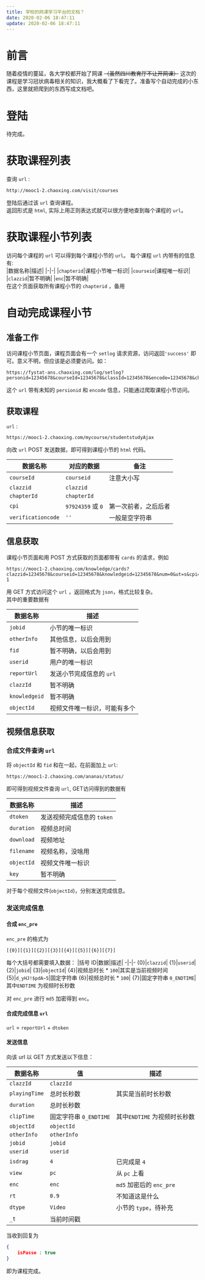 ```yaml
---
title: 学校的网课学习平台的文档？
date: 2020-02-06 18:47:11
update: 2020-02-06 18:47:11
---
```


# 前言
随着疫情的蔓延，各大学校都开始了网课 ~~（虽然四川教育厅不让开网课）~~ 这次的课程是学习冠状病毒相关的知识，我大概看了下看完了。准备写个自动完成的小东西，这里就把爬到的东西写成文档吧。

# 登陆
待完成。

# 获取课程列表
查询 `url` :
```
http://mooc1-2.chaoxing.com/visit/courses
```
登陆后通过该 `url` 查询课程。  
返回形式是 `html`, 实际上用正则表达式就可以很方便地查到每个课程的 `url`。

# 获取课程小节列表
访问每个课程的 `url` 可以得到每个课程小节的 `url`。
每个课程 `url` 内带有的信息有:  
|数据名称|描述|
|-|-|
|`chapterid`|课程小节唯一标识|
|`courseid`|课程唯一标识|
|`clazzid`|暂不明确|
|`enc`|暂不明确|  
在这个页面获取所有课程小节的 `chapterid` ，备用

# 自动完成课程小节

## 准备工作
访问课程小节页面，课程页面会有一个 `setlog` 请求资源，访问返回`'success'` 即可。意义不明，但应该是必须要访问。如：
```
https://fystat-ans.chaoxing.com/log/setlog?personid=12345678&courseId=12345678&classId=12345678&encode=12345678&chapterId=12345678
```
这个 `url` 带有未知的 `persionid` 和 `encode` 信息，只能通过爬取课程小节访问。

## 获取课程
`url` :
```
https://mooc1-2.chaoxing.com/mycourse/studentstudyAjax 
```
向改 `url` POST 发送数据，即可得到课程小节的 `html` 代码。

数据名称|对应的数据|备注
-|-|-
`courseId`|`courseid`|注意大小写
`clazzid`|`clazzid`|
`chapterId`|`chapterId`|
`cpi`|`97924359` 或 `0`|第一次前者，之后后者
`verificationcode` |`''`|一般是空字符串

## 信息获取
课程小节页面和用 POST 方式获取的页面都带有 `cards` 的请求，例如
```
https://mooc1-2.chaoxing.com/knowledge/cards?clazzid=12345678&courseid=12345678&knowledgeid=12345678&num=0&ut=s&cpi=0&v=20160407-1
```

用 GET 方式访问这个 `url` ，返回格式为 `json`，格式比较复杂。  
其中的重要数据有

|数据名称|描述|
-|-
`jobid`|小节的唯一标识
`otherInfo`|其他信息，以后会用到
`fid`|暂不明确，以后会用到
`userid`|用户的唯一标识
`reportUrl`|发送小节完成信息的 `url`
`clazzId`|暂不明确
`knowledgeid`|暂不明确
`objectId`|视频文件唯一标识，可能有多个

## 视频信息获取
### 合成文件查询 `url`

将 `objectId` 和 `fid` 和在一起，在前面加上 `url`: 
```
https://mooc1-2.chaoxing.com/ananas/status/
```
即可得到视频文件查询 `url`, GET访问得到的数据有

|数据名称|描述|
-|-
`dtoken`|发送视频完成信息的 `token`
`duration`|视频总时间
`download`|视频地址
`filename`|视频名称，没啥用
`objectId`|视频文件唯一标识
`key`|暂不明确

对于每个视频文件(`objectId`)，分别发送完成信息。

### 发送完成信息
#### 合成 `enc_pre`
`enc_pre` 的格式为 
```
[{0}][{1}][{2}][{3}][{4}][{5}][{6}][{7}]
```
每个大括号都需要填入数据：
|括号 ID|数据|描述|
-|-|-
{0}|`clazzid`|
{1}|`userid`|
{2}|`jobid`|
{3}|`objectId`|
{4}|视频总时长 * `100`|其实是当前视频时间
{5}|`d_yHJ!$pdA~5`|固定字符串
{6}|视频总时长 * `100`|
{7}|固定字符串 `0_ENDTIME`|其中`ENDTIME` 为视频时长秒数

对 `enc_pre` 进行 `md5` 加密得到 `enc`。


#### 合成完成信息 `url`
`url` = `reportUrl` + `dtoken`

#### 发送信息
向该 url 以 GET 方式发送以下信息：

|数据名称|值|描述
-|-|-
`clazzId`|`clazzId`
`playingTime`|总时长秒数|其实是当前时长秒数
`duration`|总时长秒数|
`clipTime`|固定字符串 `0_ENDTIME`|其中`ENDTIME` 为视频时长秒数
`objectId`|`objectId`|
`otherInfo`|`otherInfo`|
`jobid`|`jobid`|
`userid`|`userid`|
`isdrag`|`4`|已完成是 `4`
 `view`|`pc`|从 `pc` 上看
`enc`|`enc`|`md5` 加密后的 `enc_pre`
`rt`|`0.9`|不知道这是什么
`dtype`|`Video`|小节的 `type`，待补充
`_t`|当前时间戳|

当收到回复为
```json
{
    isPasse : true
}
```
即为课程完成。